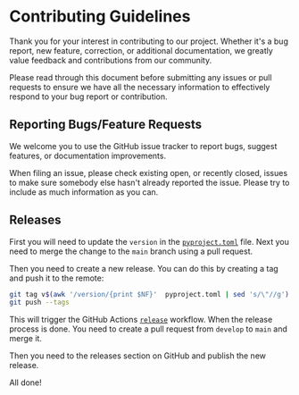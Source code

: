 # Contributing Guidelines

Thank you for your interest in contributing to our project. Whether it's a bug report, new feature, correction, or additional
documentation, we greatly value feedback and contributions from our community.

Please read through this document before submitting any issues or pull requests to ensure we have all the necessary
information to effectively respond to your bug report or contribution.

## Reporting Bugs/Feature Requests

We welcome you to use the GitHub issue tracker to report bugs, suggest features, or documentation improvements.

When filing an issue, please check existing open, or recently closed, issues to make sure somebody else hasn't already
reported the issue. Please try to include as much information as you can.


## Releases

First you will need to update the `version` in the [`pyproject.toml`](./pyproject.toml) file. Next you need to merge the
change to the `main` branch using a pull request.

Then you need to create a new release. You can do this by creating a tag and push it to the remote:

 ```bash
 git tag v$(awk '/version/{print $NF}'  pyproject.toml | sed 's/\"//g')
 git push --tags
 ```

This will trigger the GitHub Actions [`release`](.github/workflows/release.yml) workflow. When the release process is
done. You need to create a pull request from `develop` to `main` and merge it.

Then you need to the releases section on GitHub and publish the new release.

All done!
